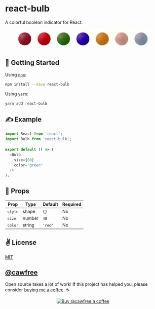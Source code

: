 # react-bulb
A colorful boolean indicator for React.

<p align="center">
  <img src="./assets/splash.gif" alt="react-bulb" width="440" height="64" />
</p>

## 🚀 Getting Started

Using [`npm`]():

```bash
npm install --save react-bulb
```

Using [`yarn`]():

```bash
yarn add react-bulb
```

## ✍️ Example

```javascript
import React from 'react';
import Bulb from 'react-bulb';

export default () => (
  <Bulb
    size={60}
    color="green"
  />
);
```

## 📌 Props

Prop                  | Type     | Default                   | Required
--------------------- | -------- | ------------------------- | --------
`style`|shape|`{}`|No
`size`|number|`40`|No
`color`|string|`'red'`|No

## ✌️ License
[MIT](https://opensource.org/licenses/MIT)

## [@cawfree](https://twitter.com/cawfree)

Open source takes a lot of work! If this project has helped you, please consider [buying me a coffee](https://www.buymeacoffee.com/cawfree). ☕ 

<p align="center">
  <a href="https://www.buymeacoffee.com/cawfree">
    <img src="https://cdn.buymeacoffee.com/buttons/default-orange.png" alt="Buy @cawfree a coffee" width="232" height="50" />
  </a>
</p>
